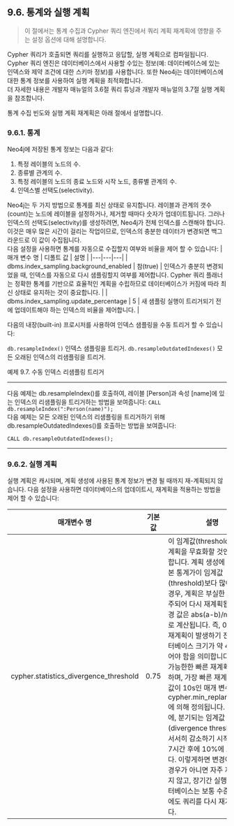 ## 9.6. 통계와 실행 계획
> 이 절에서는 통계 수집과 Cypher 쿼리 엔진에서 쿼리 계획 재계획에 영향을 주는 설정 옵션에 대해 설명합니다.

Cypher 쿼리가 호출되면 쿼리를 실행하고 응답할, 실행 계획으로 컴파일됩니다. Cypher 쿼리 엔진은 데이터베이스에서 사용할 수있는 정보(예: 데이터베이스에 있는 인덱스와 제약 조건에 대한 스키마 정보)를 사용합니다. 또한 Neo4j는 데이터베이스에 대한 통계 정보를 사용하여 실행 계획을 최적화합니다.  
더 자세한 내용은 개발자 매뉴얼의 3.6절 쿼리 튜닝과 개발자 매뉴얼의 3.7절 실행 계획을 참조합니다.

통계 수집 빈도와 실행 계획 재계획은 아래 절에서 설명합니다.

### 9.6.1. 통계
Neo4j에 저장된 통계 정보는 다음과 같다:

1. 특정 레이블의 노드의 수.
2. 종류별 관계의 수.
3. 특정 레이블의 노드의 종료 노드와 시작 노드, 종류별 관계의 수.
4. 인덱스별 선택도(selectivity).

Neo4j는 두 가지 방법으로 통계를 최신 상태로 유지합니다. 레이블과 관계의 갯수(count)는 노드에 레이블을 설정하거나, 제거할 때마다 숫자가 업데이트됩니다. 그러나 인덱스의 선택도(selectivity)를 생성하려면, Neo4j가 전체 인덱스를 스캔해야 합니다. 이것은 매우 많은 시간이 걸리는 작업이므로, 인덱스의 충분한 데이터가 변경되면 백그라운드로 이 값이 수집됩니다.  
다음 설정을 사용하면 통계를 자동으로 수집할지 여부와 비율을 제어 할 수 있습니다:
| 매개 변수 명 | 디폴트 값 | 설명 |
|---|---|---|
| dbms.index_sampling.background_enabled | 참(true) | 인덱스가 충분히 변경되었을 때, 인덱스를 자동으로 다시 샘플링할지 여부를 제어합니다. Cypher 쿼리 플래너는 정확한 통계를 기반으로 효율적인 계획을 수립하므로 데이터베이스가 커짐에 따라 최신 상태로 유지하는 것이 중요합니다. |
| dbms.index_sampling.update_percentage | 5 | 새 샘플링 실행이 트리거되기 전에 업데이트해야 하는 인덱스의 비율을 제어합니다. |

다음의 내장(built-in) 프로시저를 사용하여 인덱스 샘플링을 수동 트리거 할 수 있습니다:

`db.resampleIndex()`
인덱스 샘플링을 트리거.
`db.resampleOutdatedIndexes()`
모든 오래된 인덱스의 리샘플링을 트리거.

예제 9.7. 수동 인덱스 리샘플링 트리거  
***
다음 예제는 db.resampleIndex()를 호출하여, 레이블 [Person]과 속성 [name]에 있는 인덱스의 리샘플링을 트리거하는 방법을 보여줍니다:
`CALL db.resampleIndex(":Person(name)");`  
다음 예제는 모든 오래된 인덱스의 리샘플링을 트리거하기 위해  db.resampleOutdatedIndexes()를 호출하는 방법을 보여줍니다:

`CALL db.resampleOutdatedIndexes();`  
***
### 9.6.2. 실행 계획
실행 계획은 캐시되며, 계획 생성에 사용된 통계 정보가 변경 될 때까지 재-계획되지 않습니다. 다음 설정을 사용하면 데이터베이스의 업데이트시, 재계획을 적용하는 방법을 제어 할 수 있습니다:

| 매개변수 명 | 기본값 | 설명 |
|---|---|---|
| cypher.statistics_divergence_threshold | 0.75 | 이 임계값(threshold)은 실행 계획을 무효화할 것인지 결정합니다. 계획 생성에 사용된 기본 통계가이 임계값(threshold)보다 많이 변경된 경우, 계획은 부실한 것으로 간주되어 다시 재계획됩니다. 변경 값은 abs(a-b)/max(a,b)로 계산됩니다. 즉, 0.75 값은 재계획이 발생하기 전에 데이터베이스 크기가 약 4배가 되어야 함을 의미합니다. 값 0은 가능한한 빠른 재계획을 의미하며, 가장 빠른 재계획은 기본값이 10s인 매개 변수 cypher.min_replan_interval에 의해 정의됩니다. 이 간격 후에, 분기되는 임계값(divergence threshold)은 서서히 감소하기 시작하여 약 7시간 후에 10%에 도달합니다. 이렇게하면 변경이 매우 큰 경우가 아니면 자주 재계획되지 않고, 장기간 실행되는 데이터베이스는 보통 수준의 변경에도 쿼리를 다시 재계획됩니다. |

